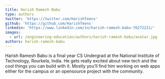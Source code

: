 ```yaml
---
title: Harish Ramesh Babu
type: authors
twitter: 'https://twitter.com/HarishTeens'
github: 'https://github.com/HarishTeens'
linkedin: 'https://www.linkedin.com/in/harish-ramesh-babu-76272221/'
images:
  - url: /engineering-education/authors/harish-ramesh-babu/avatar.jpg
authors: harish-ramesh-babu
---
```

Harish Ramesh Babu is a final year CS Undergrad at the National Institute of Technology, Rourkela, India. He gets really excited about new tech and the cool things you can build with it. Mostly you’ll find him working on web apps either for the campus or an opensource project with the community.
